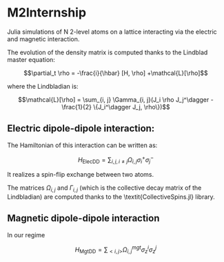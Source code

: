 # M2Internship
Julia simulations of N 2-level atoms on a lattice interacting via the electric and magnetic interaction.

The evolution of the density matrix is computed thanks to the Lindblad master equation:

$$\partial_t \rho = -\frac{i}{\hbar} [H, \rho] +\mathcal{L}[\rho]$$

where the Lindbladian is:

$$\mathcal{L}[\rho] = \sum_{i, j} \Gamma_{i, j}(J_i \rho J_j^\dagger - \frac{1}{2} \{J_i^\dagger J_j, \rho\})$$


## Electric dipole-dipole interaction:

The Hamiltonian of this interaction can be written as:

$$H_{\text{ElecDD}} = \sum_{i, j, i \neq j} \Omega_{i, j}\sigma_i^+ \sigma_j^-$$

It realizes a spin-flip exchange between two atoms.


The matrices $\Omega_{i, j}$ and $\Gamma_{i, j}$ (which is the collective decay matrix of the Lindbladian) are computed thanks to the \textit{CollectiveSpins.jl} library.


## Magnetic dipole-dipole interaction

In our regime

$$H_{\text{MgtDD}} = \sum_{<i, j>} \Omega_{i, j}^{mgt} \sigma_z^i \sigma_z^j$$
